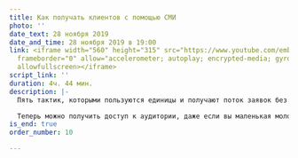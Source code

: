 ```yaml
---
title: Как получать клиентов с помощью СМИ
photo: ''
date_text: 28 ноября 2019
date_and_time: 28 ноября 2019 в 19:00
link: <iframe width="560" height="315" src="https://www.youtube.com/embed/fVJKF0F_zmE"
  frameborder="0" allow="accelerometer; autoplay; encrypted-media; gyroscope; picture-in-picture"
  allowfullscreen></iframe>
script_link: ''
duration: 4ч. 44 мин.
description: |-
  Пять тактик, которыми пользуются единицы и получают поток заявок без рекламных бюджетов.

  Теперь можно получить доступ к аудитории, даже если вы маленькая молодая компания. Долой рыночную несправедливость и гонку рекламных бюджетов! Каждой компании — возможность доступа к клиентам!
is_end: true
order_number: 10

---
```

